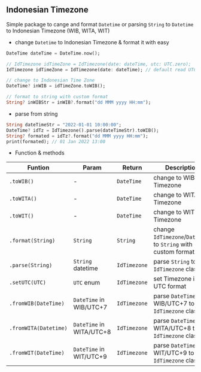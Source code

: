 ## Indonesian Timezone

Simple package to cange and format `Datetime` or parsing `String` to `Datetime` to Indonesian Timezone (WIB, WITA, WIT)

- change `Datetime` to Indonesian Timezone & format it with easy

```dart
DateTime dateTime = DateTime.now();

// IdTimezone idTimeZone = IdTimezone(date: dateTime, utc: UTC.zero);
IdTimezone idTimeZone = IdTimezone(date: dateTime); // default read UTC±0

// change to Indonesian Time Zone
DateTime? inWIB = idTimeZone.toWIB();

// format to string with custom format
String? inWIBStr = inWIB?.format("dd MMM yyyy HH:mm");

```


- parse from string 

```dart
String dateTimeStr = "2022-01-01 10:00:00";
DateTime? idTz = IdTimezone().parse(dateTimeStr).toWIB();
String? formated = idTz?.format("dd MMM yyyy HH:mm");
print(formated); // 01 Jan 2022 13:00

```

- Function & methods

| Funtion | Param | Return | Description |
| --- | --- | ---- | ---- |
| `.toWIB()` | - | `DateTime` | change to WIB Timezone |
| `.toWITA()` | - | `DateTime` | change to WITA Timezone |
| `.toWIT()` | - | `DateTime` | change to WIT Timezone |
| `.format(String)` | `String` | `String` | change `IdTimezone`/`DateTime` to `String` with custom format |
| `.parse(String)` | `String` datetime | `IdTimezone` | parse `String` to `IdTimezone` class|
| `.setUTC(UTC)` | `UTC` enum | `IdTimezone` | set Timezone in UTC format
| `.fromWIB(DateTime)` | `DateTime` in WIB/UTC+7 | `IdTimezone` | parse `DateTime` WIB/UTC+7 to `IdTimezone` class |
| `.fromWITA(Datetime)` | `DateTime` in WITA/UTC+8 | `IdTimezone` | parse `DateTime` WITA/UTC+8 to `IdTimezone` class |
| `.fromWIT(DateTime)` | `DateTime` in WIT/UTC+9 | `IdTimezone` | parse `DateTime` WIT/UTC+9 to `IdTimezone` class |

